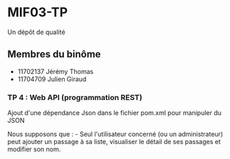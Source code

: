 # MIF03-TP

Un dépôt de qualité

## Membres du binôme

- 11702137 Jérémy Thomas
- 11704709 Julien Giraud

### TP 4 : Web API (programmation REST)

Ajout d'une dépendance Json dans le fichier pom.xml pour manipuler du JSON

Nous supposons que :
	- Seul l'utilisateur concerné (ou un administrateur) peut ajouter un passage à sa liste, visualiser le détail de ses passages et modifier son nom.
